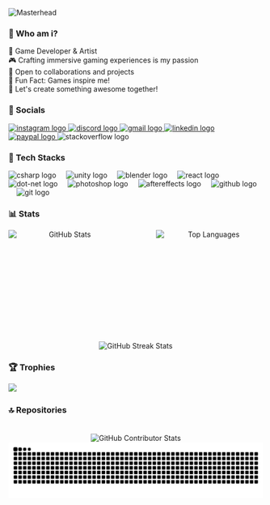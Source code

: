 ![Masterhead](https://i.pinimg.com/originals/cc/e9/04/cce9043fb0b58b3ee3f2a13f95378c3f.gif)
###  🌆 Who am i?
🌟 Game Developer & Artist<br>🎮 Crafting immersive gaming experiences is my passion<br>🤝 Open to collaborations and projects<br>🎨 Fun Fact: Games inspire me!<br>🚀 Let's create something awesome together!


### 📲 Socials 


  <div align="left">
  <a href="https://www.instagram.com/lacuix/" target="_blank">
    <img src="https://raw.githubusercontent.com/maurodesouza/profile-readme-generator/master/src/assets/icons/social/instagram/default.svg" width="47" height="35" alt="instagram logo"  />
  </a>
  <a href="artreyrey_20386" target="_blank">
    <img src="https://raw.githubusercontent.com/maurodesouza/profile-readme-generator/master/src/assets/icons/social/discord/default.svg" width="47" height="35" alt="discord logo"  />
  </a>
  <a href="cuizonlance49@gmail.com" target="_blank">
    <img src="https://raw.githubusercontent.com/maurodesouza/profile-readme-generator/master/src/assets/icons/social/gmail/default.svg" width="47" height="35" alt="gmail logo"  />
  </a>
  <a href="https://www.linkedin.com/in/lance-cuizon-a79863336/" target="_blank">
    <img src="https://raw.githubusercontent.com/maurodesouza/profile-readme-generator/master/src/assets/icons/social/linkedin/default.svg" width="47" height="35" alt="linkedin logo"  />
  </a>
  <a href="https://www.paypal.com/myaccount/profile/" target="_blank">
    <img src="https://raw.githubusercontent.com/maurodesouza/profile-readme-generator/master/src/assets/icons/social/paypal/default.svg" width="47" height="35" alt="paypal logo"  />
  </a>
  <img src="https://raw.githubusercontent.com/maurodesouza/profile-readme-generator/master/src/assets/icons/social/stackoverflow/default.svg" width="47" height="35" alt="stackoverflow logo"  />
</div>


### 🧩 Tech Stacks

  <div align="left">
  <img src="https://cdn.jsdelivr.net/gh/devicons/devicon/icons/csharp/csharp-original.svg" height="30" alt="csharp logo"  />
  <img width="12" />
  <img src="https://cdn.jsdelivr.net/gh/devicons/devicon/icons/unity/unity-original.svg" height="30" alt="unity logo"  />
  <img width="12" />
  <img src="https://cdn.jsdelivr.net/gh/devicons/devicon/icons/blender/blender-original.svg" height="30" alt="blender logo"  />
  <img width="12" />
  <img src="https://cdn.jsdelivr.net/gh/devicons/devicon/icons/react/react-original.svg" height="30" alt="react logo"  />
  <img width="12" />
  <img src="https://cdn.jsdelivr.net/gh/devicons/devicon/icons/dot-net/dot-net-original.svg" height="30" alt="dot-net logo"  />
  <img width="12" />
  <img src="https://cdn.jsdelivr.net/gh/devicons/devicon/icons/photoshop/photoshop-plain.svg" height="30" alt="photoshop logo"  />
  <img width="12" />
  <img src="https://cdn.jsdelivr.net/gh/devicons/devicon/icons/aftereffects/aftereffects-original.svg" height="30" alt="aftereffects logo"  />
  <img width="12" />
  <img src="https://cdn.jsdelivr.net/gh/devicons/devicon/icons/github/github-original.svg" height="30" alt="github logo"  />
  <img width="12" />
  <img src="https://cdn.jsdelivr.net/gh/devicons/devicon/icons/git/git-original.svg" height="30" alt="git logo"  />
</div>

### 📊 Stats

<div align="center">


<!-- GitHub Stats and Language Stats Side by Side -->
<div style="display: flex; justify-content: space-between;">

<img src="https://github-readme-stats.vercel.app/api?username=artreyrey&theme=tokyonight&hide_border=false&include_all_commits=true&count_private=false" alt="GitHub Stats" style="width: 45%; height: 200px;">
<img src="https://github-readme-stats.vercel.app/api/top-langs?username=artreyrey&locale=en&hide_title=false&layout=compact&card_width=320&langs_count=5&theme=tokyonight&hide_border=false" alt="Top Languages" style="width: 42%; height: 200px;">

</div>

<!-- Streak Stats at the Bottom -->
<img src="https://github-readme-streak-stats.herokuapp.com/?user=artreyrey&theme=tokyonight&hide_border=false" alt="GitHub Streak Stats" style="width: 80%; height: 180px; margin-top: 20px;">

</div>


### 🏆 Trophies
![](https://github-profile-trophy.vercel.app/?username=artreyrey&theme=tokyonight&no-frame=false&no-bg=false&margin-w=4)


### 🔝 Repositories

<div align="center">
  <img src="https://github-contributor-stats.vercel.app/api?username=artreyrey&limit=5&theme=tokyonight&combine_all_yearly_contributions=true" alt="GitHub Contributor Stats" style="width: 50%; height: 180px; margin-top: 20px;">
</div>


<picture>
  <source media = "(prefers-color-scheme: dark)" srcset="https://raw.githubusercontent.com/artreyrey/artreyrey/output/github-snake-dark.svg" />
  <source media = "(prefers-color-scheme: light)" srcset="https://raw.githubusercontent.com/artreyrey/artreyrey/output/github-snake.svg" />
  <img alt = "github-snake" src = "https://raw.githubusercontent.com/artreyrey/artreyrey/output/github-snake.svg"/>
</picture>

<!-- Proudly created with GPRM ( https://gprm.itsvg.in ) -->
